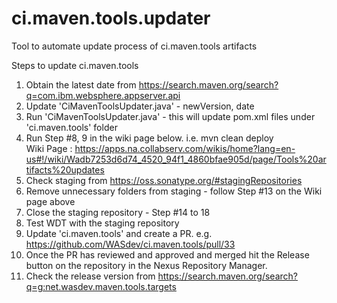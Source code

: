 # ci.maven.tools.updater
Tool to automate update process of ci.maven.tools artifacts

Steps to update ci.maven.tools

1. Obtain the latest date from https://search.maven.org/search?q=com.ibm.websphere.appserver.api
2. Update 'CiMavenToolsUpdater.java' - newVersion, date
3. Run 'CiMavenToolsUpdater.java' - this will update pom.xml files under 'ci.maven.tools' folder
4. Run Step #8, 9 in the wiki page below. i.e. mvn clean deploy  
   Wiki Page : https://apps.na.collabserv.com/wikis/home?lang=en-us#!/wiki/Wadb7253d6d74_4520_94f1_4860bfae905d/page/Tools%20artifacts%20updates
5. Check staging from https://oss.sonatype.org/#stagingRepositories
6. Remove unnecessary folders from staging - follow Step #13 on the Wiki page above
7. Close the staging repository - Step #14 to 18
8. Test WDT with the staging repository
9. Update 'ci.maven.tools' and create a PR. e.g. https://github.com/WASdev/ci.maven.tools/pull/33
10. Once the PR has reviewed and approved and merged hit the Release button on the repository in the Nexus Repository Manager.
11. Check the release version from https://search.maven.org/search?q=g:net.wasdev.maven.tools.targets

